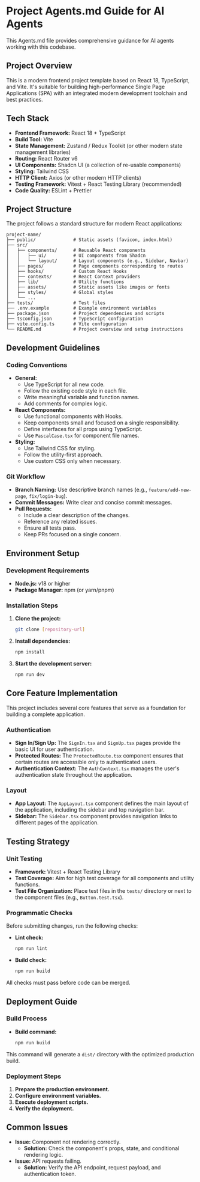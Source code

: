 # Project Agents.md Guide for AI Agents

This Agents.md file provides comprehensive guidance for AI agents working with this codebase.

## Project Overview

This is a modern frontend project template based on React 18, TypeScript, and Vite. It's suitable for building high-performance Single Page Applications (SPA) with an integrated modern development toolchain and best practices.

## Tech Stack

- **Frontend Framework:** React 18 + TypeScript
- **Build Tool:** Vite
- **State Management:** Zustand / Redux Toolkit (or other modern state management libraries)
- **Routing:** React Router v6
- **UI Components:** Shadcn UI (a collection of re-usable components)
- **Styling:** Tailwind CSS
- **HTTP Client:** Axios (or other modern HTTP clients)
- **Testing Framework:** Vitest + React Testing Library (recommended)
- **Code Quality:** ESLint + Prettier

## Project Structure

The project follows a standard structure for modern React applications:

```
project-name/
├── public/              # Static assets (favicon, index.html)
├── src/
│   ├── components/      # Reusable React components
│   │   ├── ui/          # UI components from Shadcn
│   │   └── layout/      # Layout components (e.g., Sidebar, Navbar)
│   ├── pages/           # Page components corresponding to routes
│   ├── hooks/           # Custom React Hooks
│   ├── contexts/        # React Context providers
│   ├── lib/             # Utility functions
│   ├── assets/          # Static assets like images or fonts
│   ├── styles/          # Global styles
│   └── ...
├── tests/               # Test files
├── .env.example         # Example environment variables
├── package.json         # Project dependencies and scripts
├── tsconfig.json        # TypeScript configuration
├── vite.config.ts       # Vite configuration
└── README.md            # Project overview and setup instructions
```

## Development Guidelines

### Coding Conventions

- **General:**
  - Use TypeScript for all new code.
  - Follow the existing code style in each file.
  - Write meaningful variable and function names.
  - Add comments for complex logic.
- **React Components:**
  - Use functional components with Hooks.
  - Keep components small and focused on a single responsibility.
  - Define interfaces for all props using TypeScript.
  - Use `PascalCase.tsx` for component file names.
- **Styling:**
  - Use Tailwind CSS for styling.
  - Follow the utility-first approach.
  - Use custom CSS only when necessary.

### Git Workflow

- **Branch Naming:** Use descriptive branch names (e.g., `feature/add-new-page`, `fix/login-bug`).
- **Commit Messages:** Write clear and concise commit messages.
- **Pull Requests:**
  - Include a clear description of the changes.
  - Reference any related issues.
  - Ensure all tests pass.
  - Keep PRs focused on a single concern.

## Environment Setup

### Development Requirements

- **Node.js:** v18 or higher
- **Package Manager:** npm (or yarn/pnpm)

### Installation Steps

1. **Clone the project:**
   ```bash
   git clone [repository-url]
   ```
2. **Install dependencies:**
   ```bash
   npm install
   ```
3. **Start the development server:**
   ```bash
   npm run dev
   ```

## Core Feature Implementation

This project includes several core features that serve as a foundation for building a complete application.

### Authentication

- **Sign In/Sign Up:** The `SignIn.tsx` and `SignUp.tsx` pages provide the basic UI for user authentication.
- **Protected Routes:** The `ProtectedRoute.tsx` component ensures that certain routes are accessible only to authenticated users.
- **Authentication Context:** The `AuthContext.tsx` manages the user's authentication state throughout the application.

### Layout

- **App Layout:** The `AppLayout.tsx` component defines the main layout of the application, including the sidebar and top navigation bar.
- **Sidebar:** The `Sidebar.tsx` component provides navigation links to different pages of the application.

## Testing Strategy

### Unit Testing

- **Framework:** Vitest + React Testing Library
- **Test Coverage:** Aim for high test coverage for all components and utility functions.
- **Test File Organization:** Place test files in the `tests/` directory or next to the component files (e.g., `Button.test.tsx`).

### Programmatic Checks

Before submitting changes, run the following checks:

- **Lint check:**
  ```bash
  npm run lint
  ```
- **Build check:**
  ```bash
  npm run build
  ```

All checks must pass before code can be merged.

## Deployment Guide

### Build Process

- **Build command:**
  ```bash
  npm run build
  ```
This command will generate a `dist/` directory with the optimized production build.

### Deployment Steps

1. **Prepare the production environment.**
2. **Configure environment variables.**
3. **Execute deployment scripts.**
4. **Verify the deployment.**

## Common Issues

- **Issue:** Component not rendering correctly.
  - **Solution:** Check the component's props, state, and conditional rendering logic.
- **Issue:** API requests failing.
  - **Solution:** Verify the API endpoint, request payload, and authentication token.
